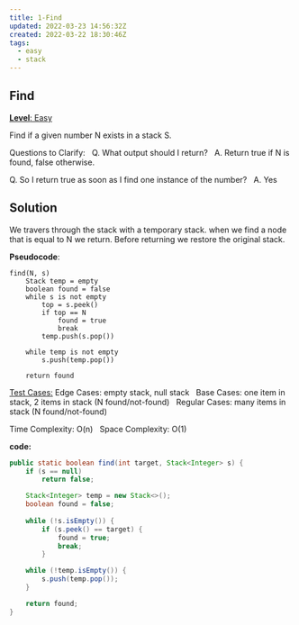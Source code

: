 ```yaml
---
title: 1-Find
updated: 2022-03-23 14:56:32Z
created: 2022-03-22 18:30:46Z
tags:
  - easy
  - stack
---
```


## **Find**

<ins>**Level**: Easy</ins>

Find if a given number N exists in a stack S.

Questions to Clarify:  
Q. What output should I return?  
A. Return true if N is found, false otherwise.

Q. So I return true as soon as I find one instance of the number?  
A. Yes

## Solution

We travers through the stack with a temporary stack. when we find a node that is equal to N we return. Before returning we restore the original stack.

**Pseudocode**:

```
find(N, s)
    Stack temp = empty
    boolean found = false
    while s is not empty
        top = s.peek()
        if top == N
            found = true
            break
        temp.push(s.pop())
    
    while temp is not empty
        s.push(temp.pop())

    return found
```

<ins>Test Cases:</ins>
Edge Cases: empty stack, null stack  
Base Cases: one item in stack, 2 items in stack (N found/not-found)  
Regular Cases: many items in stack (N found/not-found)

Time Complexity: O(n)  
Space Complexity: O(1)

**code:**

```java
public static boolean find(int target, Stack<Integer> s) {
    if (s == null)
        return false;

    Stack<Integer> temp = new Stack<>();
    boolean found = false;
    
    while (!s.isEmpty()) {
        if (s.peek() == target) {
            found = true;
            break;
        }

    while (!temp.isEmpty()) {
        s.push(temp.pop());
    }

    return found;
}
```